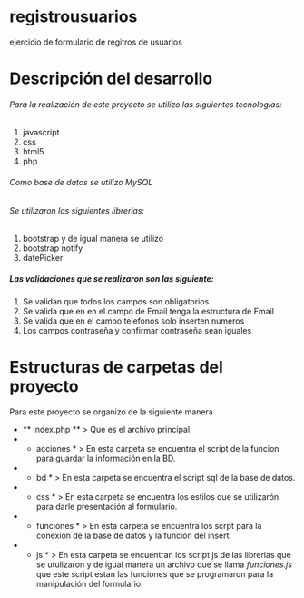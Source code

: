 # registrousuarios
ejercicio de formulario de regitros de usuarios

# Descripción del desarrollo
###### Para la realización de este proyecto se utilizo las siguientes tecnologias:
1. javascript
2. css
3. html5
4. php
###### Como base de datos se utilizo MySQL

###### Se utilizaron las siguientes librerias:
1. bootstrap y de igual manera se utilizo 
2. bootstrap notify
3. datePicker

##### Las validaciones que se realizaron son las siguiente:
1. Se validan que todos los campos son obligatorios
2. Se valida que en en el campo de Email tenga la estructura de Email
3. Se valida que en el campo telefonos solo inserten numeros
4. Los campos contraseña y confirmar contraseña sean iguales

# Estructuras de carpetas del proyecto
Para este proyecto se organizo de la siguiente manera

- ** index.php ** > Que es el archivo principal.
- * acciones * > En esta carpeta se encuentra el script de la funcion para guardar la información en la BD.
- * bd * > En esta carpeta se encuentra el script sql de la base de datos.
- * css * > En esta carpeta se encuentra los estilos que se utilizarón para darle presentación al formulario.
- * funciones * > En esta carpeta se encuentra los scrpt para la conexión de la base de datos y la función del insert. 
- * js * > En esta carpeta se encuentran los script js de las librerias que se utulizaron y de igual manera un archivo que se llama _funciones.js_ que este script estan las funciones que se programaron para la manipulación del formulario. 
